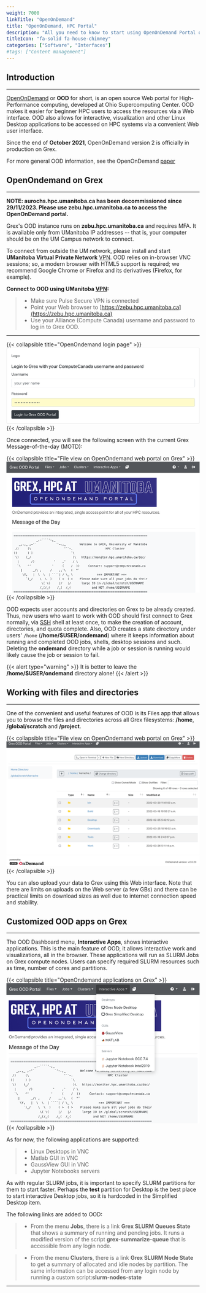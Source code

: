 ```yaml
---
weight: 7000
linkTitle: "OpenOnDemand"
title: "OpenOnDemand, HPC Portal"
description: "All you need to know to start using OpenOnDemand Portal on Grex."
titleIcon: "fa-solid fa-house-chimney"
categories: ["Software", "Interfaces"]
#tags: ["Content management"]
---
```


## Introduction
---

[OpenOnDemand](https://openondemand.org/ "OpenOnDemand") or __OOD__ for short, is an open source Web portal for High-Performance computing, developed at Ohio Supercomputing Center. OOD makes it easier for beginner HPC users to access the resources via a Web interface. OOD also allows for interactive, visualization and other Linux Desktop applications to be accessed on HPC systems via a convenient Web user interface.

Since the end of __October 2021__, OpenOnDemand version 2 is officially in production  on Grex. 

For more general OOD information, see the OpenOnDemand [paper](https://joss.theoj.org/papers/10.21105/joss.00622 "OpenOnDemand Paper")

## OpenOndemand on Grex 
---
**NOTE: aurochs.hpc.umanitoba.ca has been decommissioned since 29/11/2023. Please use zebu.hpc.umanitoba.ca to access the OpenOnDemand portal.**

Grex's OOD instance runs on **zebu.hpc.umanitoba.ca** and requires MFA. It is available only from UManitoba IP addresses -- that is, your computer should be on the UM Campus network to connect. 

To connect from outside the UM network, please install and start __UManitoba Virtual Private Network__ [VPN](https://umanitoba.ca/computing/ist/connect/virtualpn.html). OOD relies on in-browser VNC sessions; so, a modern browser with HTML5 support is required; we recommend Google Chrome or Firefox and its derivatives (Firefox, for example).

**Connect to OOD using UManitoba [VPN](https://umanitoba.ca/computing/ist/connect/virtualpn.html):**

> - Make sure Pulse Secure VPN is connected
> - Point your Web browser to [https://zebu.hpc.umanitoba.ca](https://zebu.hpc.umanitoba.ca) 
> - Use your Alliance (Compute Canada) username and password to log in to Grex OOD.

---

{{< collapsible title="OpenOndemand login page" >}}
![OpenOnDemand login page](/ood/loginpage.png)
{{< /collapsible >}}

Once connected, you will see the following screen with the current Grex Message-of-the-day (MOTD):

{{< collapsible title="File view on OpenOndemand web portal on Grex" >}}
![OpenOnDemand Front Page](/ood/frontpage.png)
{{< /collapsible >}}

OOD expects user accounts and directories on Grex to be already created. Thus, new users who want to work with OOD should first connect to Grex normally, via [SSH](connecting/ssh) shell at least once, to make the creation of account, directories, and quota complete. Also, OOD creates a state directory under users' ``/home`` (__/home/$USER/ondemand__) where it keeps information about running and completed OOD jobs, shells, desktop sessions and such. Deleting the __ondemand__ directory while a job or session is running would likely cause the job or session to fail.

{{< alert type="warning" >}}
It is better to leave the __/home/$USER/ondemand__ directory alone!
{{< /alert >}}

## Working with files and directories
---

One of the convenient and useful features of OOD is its Files app that allows you to browse the files and directories
across all Grex filesystems: __/home__, __/global/scratch__ and __/project__. 

{{< collapsible title="File view on OpenOndemand web portal on Grex" >}}
![](/ood/files.png)
{{< /collapsible >}}

You can also upload your data to Grex using this Web interface. Note that there are limits on uploads on the Web server (a few GBs) and there can be practical limits on download sizes as well due to internet connection speed and stability.

## Customized OOD apps on Grex
---

The OOD Dashboard menu, __Interactive Apps__, shows interactive applications. This is the main feature of OOD, it allows interactive work and visualizations, all in the browser. These applications will run as SLURM Jobs on Grex compute nodes. Users can specify required SLURM resources such as time, number of cores and partitions.

{{< collapsible title="OpenOndemand applications on Grex" >}}
![](/ood/applications.png)
{{< /collapsible >}}

As for now, the following applications are supported:

> - Linux Desktops in VNC
> - Matlab GUI in VNC
> - GaussView GUI in VNC
> - Jupyter Notebooks servers

As with regular SLURM jobs, it is important to specify SLURM partitions for them to start faster. Perhaps the __test__ partition for Desktop is the best place to start interactive Desktop jobs, so it is hardcoded in the Simplified Desktop item.

The following links are added to OOD:

> - From the menu __Jobs__, there is a link __Grex SLURM Queues State__ that shows a summary of running and pending jobs. It runs a modified version of the script **grex-summarize-queue** that is accessible from any login node.

> - From the menu __Clusters__, there is a link __Grex SLURM Node State__ to get a summary of allocated and idle nodes by partition. The same information can be accessed from any login node by running a custom script:__slurm-nodes-state__
 
---

<!-- {{< treeview display="tree" />}} -->

<!-- Changes and update:

* Last reviewed on: Apr 29, 2024. 
-->
